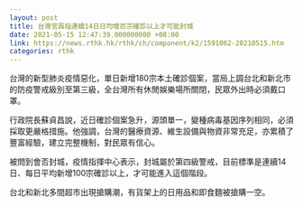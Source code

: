 ```yaml
---
layout: post
title: 台灣官員指連續14日日均增百宗確診以上才可能封城
date: 2021-05-15 12:47:39.000000000 +08:00
link: https://news.rthk.hk/rthk/ch/component/k2/1591062-20210515.htm
categories: rthk
---
```


台灣的新型肺炎疫情惡化，單日新增180宗本土確診個案，當局上調台北和新北市的防疫警戒級別至第三級，全台灣所有休閒娛樂場所關閉，民眾外出時必須戴口罩。

行政院長蘇貞昌說，近日確診個案急升，源頭單一，變種病毒基因序列相同，必須採取更嚴格措施。他強調，台灣的醫療資源、維生設備與物資非常充足，亦累積了豐富經驗，建立完整機制，對民眾有信心。

被問到會否封城，疫情指揮中心表示，封城屬於第四級警戒，目前標準是連續14日、每日平均新增100宗確診以上，才可能進入這個階段。

台北和新北多間超市出現搶購潮，有貨架上的日用品和即食麵被搶購一空。
